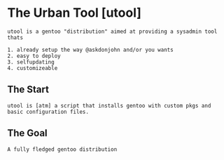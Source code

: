 # The Urban Tool [utool]

	utool is a gentoo "distribution" aimed at providing a sysadmin tool thats

	1. already setup the way @askdonjohn and/or you wants
	2. easy to deploy
	3. selfupdating
	4. customizeable

## The Start

	utool is [atm] a script that installs gentoo with custom pkgs and 
	basic configuration files.

## The Goal

	A fully fledged gentoo distribution

